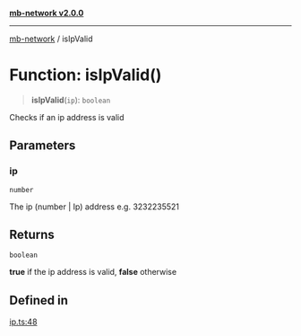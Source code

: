 [**mb-network v2.0.0**](../README.md)

***

[mb-network](../README.md) / isIpValid

# Function: isIpValid()

> **isIpValid**(`ip`): `boolean`

Checks if an ip address is valid

## Parameters

### ip

`number`

The ip (number | Ip) address e.g. 3232235521

## Returns

`boolean`

**true** if the ip address is valid, **false** otherwise

## Defined in

[ip.ts:48](https://github.com/mbachmann97/mb-network/blob/272a6a4fd3dfb28b0998d05a50b1dde727ead4d4/src/ip.ts#L48)
